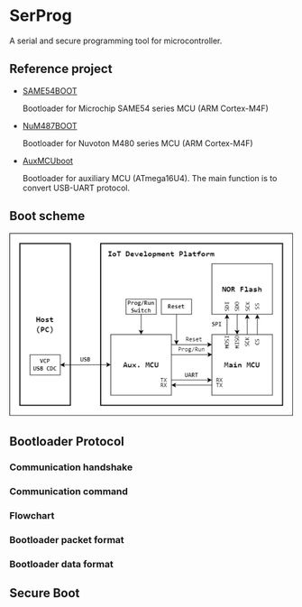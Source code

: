 # SerProg

A serial and secure programming tool for microcontroller.

## Reference project

- [SAME54BOOT](https://github.com/cy023/SAME54BOOT)

    Bootloader for Microchip SAME54 series MCU (ARM Cortex-M4F)

- [NuM487BOOT](https://github.com/cy023/NuM487BOOT)

    Bootloader for Nuvoton M480 series MCU (ARM Cortex-M4F)

- [AuxMCUboot](https://github.com/cy023/AuxMCUboot)

    Bootloader for auxiliary MCU (ATmega16U4). The main function is to convert USB-UART protocol.

## Boot scheme

![](./img/boot_scheme.png)

## Bootloader Protocol

### Communication handshake

### Communication command

### Flowchart

### Bootloader packet format

### Bootloader data format

## Secure Boot
